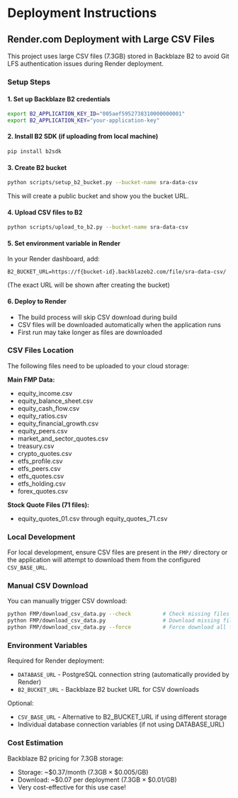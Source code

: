 # Deployment Instructions

## Render.com Deployment with Large CSV Files

This project uses large CSV files (7.3GB) stored in Backblaze B2 to avoid Git LFS authentication issues during Render deployment.

### Setup Steps

#### 1. Set up Backblaze B2 credentials

```bash
export B2_APPLICATION_KEY_ID="005aef5952738310000000001"
export B2_APPLICATION_KEY="your-application-key"
```

#### 2. Install B2 SDK (if uploading from local machine)

```bash
pip install b2sdk
```

#### 3. Create B2 bucket

```bash
python scripts/setup_b2_bucket.py --bucket-name sra-data-csv
```

This will create a public bucket and show you the bucket URL.

#### 4. Upload CSV files to B2

```bash
python scripts/upload_to_b2.py --bucket-name sra-data-csv
```

#### 5. Set environment variable in Render

In your Render dashboard, add:
```
B2_BUCKET_URL=https://f{bucket-id}.backblazeb2.com/file/sra-data-csv/
```

(The exact URL will be shown after creating the bucket)

#### 6. Deploy to Render

- The build process will skip CSV download during build
- CSV files will be downloaded automatically when the application runs
- First run may take longer as files are downloaded

### CSV Files Location

The following files need to be uploaded to your cloud storage:

**Main FMP Data:**
- equity_income.csv
- equity_balance_sheet.csv
- equity_cash_flow.csv
- equity_ratios.csv
- equity_financial_growth.csv
- equity_peers.csv
- market_and_sector_quotes.csv
- treasury.csv
- crypto_quotes.csv
- etfs_profile.csv
- etfs_peers.csv
- etfs_quotes.csv
- etfs_holding.csv
- forex_quotes.csv

**Stock Quote Files (71 files):**
- equity_quotes_01.csv through equity_quotes_71.csv

### Local Development

For local development, ensure CSV files are present in the `FMP/` directory or the application will attempt to download them from the configured `CSV_BASE_URL`.

### Manual CSV Download

You can manually trigger CSV download:

```bash
python FMP/download_csv_data.py --check          # Check missing files
python FMP/download_csv_data.py                  # Download missing files
python FMP/download_csv_data.py --force          # Force download all files
```

### Environment Variables

Required for Render deployment:
- `DATABASE_URL` - PostgreSQL connection string (automatically provided by Render)
- `B2_BUCKET_URL` - Backblaze B2 bucket URL for CSV downloads

Optional:
- `CSV_BASE_URL` - Alternative to B2_BUCKET_URL if using different storage
- Individual database connection variables (if not using DATABASE_URL)

### Cost Estimation

Backblaze B2 pricing for 7.3GB storage:
- Storage: ~$0.37/month (7.3GB × $0.005/GB)
- Download: ~$0.07 per deployment (7.3GB × $0.01/GB)
- Very cost-effective for this use case!